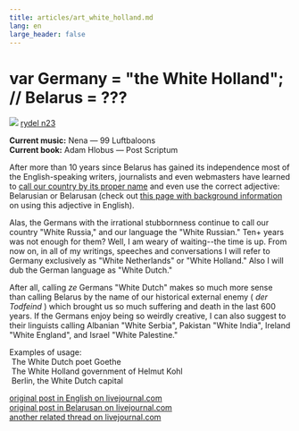 ```yaml
---
title: articles/art_white_holland.md 
lang: en
large_header: false
---
```







<h1 id="var-germany-the-white-holland-belarus">var Germany = "the White Holland"; // Belarus = ???<br />
</h1>

<img src="smiley/smiley1.gif" /> <a href="http://www.livejournal.com/users/rydel23/">rydel n23</a>


<strong>Current music:</strong> Nena — 99 Luftbaloons<br />
<strong>Current book:</strong> Adam Hlobus — Post Scriptum


After more than 10 years since Belarus has gained its independence most of the English-speaking writers, journalists and even webmasters have learned to <a href="articles/art_belarus_name.html">call our country by its proper name</a> and even use the correct adjective: Belarusian or Belarusan (check out <a href="http://www.belarus-misc.org/bel-one.htm">this page with background information</a> on using this adjective in English).


Alas, the Germans with the irrational stubbornness continue to call our country "White Russia," and our language the "White Russian." Ten+ years was not enough for them? Well, I am weary of waiting--the time is up. From now on, in all of my writings, speeches and conversations I will refer to Germany exclusively as "White Netherlands" or "White Holland." Also I will dub the German language as "White Dutch."


After all, calling  *ze*  Germans "White Dutch" makes so much more sense than calling Belarus by the name of our historical external enemy ( *der Todfeind* ) which brought us so much suffering and death in the last 600 years. If the Germans enjoy being so weirdly creative, I can also suggest to their linguists calling Albanian "White Serbia", Pakistan "White India", Ireland "White England", and Israel "White Palestine."


Examples of usage:<br />
 The White Dutch poet Goethe<br />
 The White Holland government of Helmut Kohl<br />
 Berlin, the White Dutch capital<br />



<span class="small"><a href="http://www.livejournal.com/talkread.bml?journal=rydel23&amp;itemid=48466">original post in English on livejournal.com</a><br />
<a href="http://www.livejournal.com/talkread.bml?journal=rydel23&amp;itemid=45678">original post in Belarusan on livejournal.com</a><br />
<a href="http://www.livejournal.com/talkread.bml?journal=linguaphiles&amp;itemid=111091&amp;view=1186291#t1186291">another related thread on livejournal.com</a></span>


